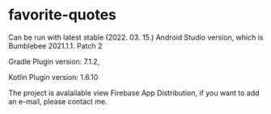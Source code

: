 # favorite-quotes

Can be run with latest stable (2022. 03. 15.) Android Studio version,
which is Bumblebee 2021.1.1. Patch 2

Gradle Plugin version: 7.1.2,

Kotlin Plugin version: 1.6.10

The project is avalailable view Firebase App Distribution, 
if you want to add an e-mail, please contact me.
